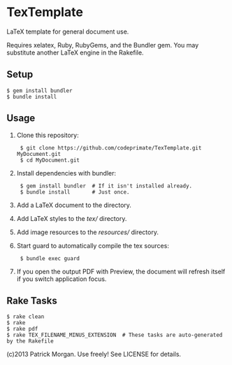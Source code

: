 # TexTemplate

LaTeX template for general document use.

Requires xelatex, Ruby, RubyGems, and the Bundler gem.  You may substitute another LaTeX engine in the Rakefile.

## Setup

    $ gem install bundler
    $ bundle install

## Usage

1. Clone this repository:

        $ git clone https://github.com/codeprimate/TexTemplate.git MyDocument.git
        $ cd MyDocument.git
1. Install dependencies with bundler:

        $ gem install bundler  # If it isn't installed already.
        $ bundle install       # Just once.
1. Add a LaTeX document to the directory.
1. Add LaTeX styles to the _tex/_ directory.
1. Add image resources to the _resources/_ directory.
1. Start guard to automatically compile the tex sources:

        $ bundle exec guard
1. If you open the output PDF with Preview, the document will refresh itself if you switch application focus.

## Rake Tasks

    $ rake clean
    $ rake 
    $ rake pdf
    $ rake TEX_FILENAME_MINUS_EXTENSION  # These tasks are auto-generated by the Rakefile

(c)2013 Patrick Morgan. Use freely! See LICENSE for details.
